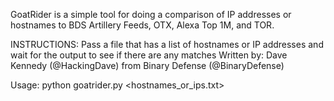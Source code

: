 GoatRider is a simple tool for doing a comparison of IP addresses or hostnames to BDS Artillery Feeds, OTX, Alexa Top 1M, and TOR.

INSTRUCTIONS: Pass a file that has a list of hostnames or IP addresses and wait for the output to see if there are any matches
Written by: Dave Kennedy (@HackingDave) from Binary Defense (@BinaryDefense)

Usage: python goatrider.py <hostnames_or_ips.txt>
